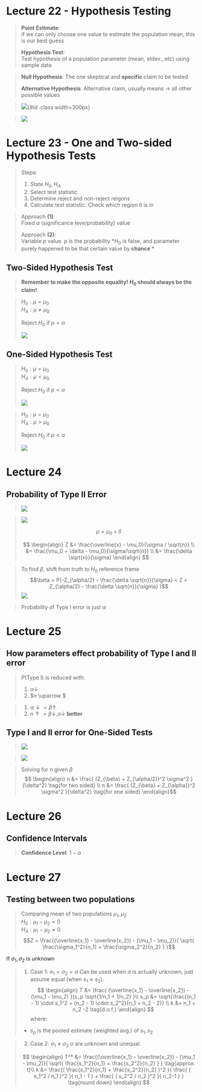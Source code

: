 
# Lecture 22 - Hypothesis Testing


> **Point Estimate**:  
> if we can only choose one value to estimate the population mean, this is our best guess  
>
> **Hypothesis Test**:  
> Test hypothesis of a population parameter (mean, stdev., etc) using sample data
  
> **Null Hypothesis**: The one skeptical and **specific** claim to be tested  
>
> **Alternative Hypothesis**: Alternative claim, usually means $\to$ all other possible values

> ![](./res/type_I_II_error.jpg){#id .class width=300px}

> ![](./res/accept_reject_hypothesis_region.jpg)

# Lecture 23 - One and Two-sided Hypothesis Tests

> Steps:
>
> 1. State $H_0, H_A$
> 2. Select test statistic
> 3. Determine reject and non-reject reigons
> 4. Calculate test statistic. Check which region it is in

> Approach **(1)**:  
> Fixed $\alpha$ (significance leve/probability) value  
> 
> Approach **(2)**:  
> Variable $p$ value. $p$ is the probability *$H_0$ is false, and parameter purely happened to be that certain value by **chance** *

## Two-Sided Hypothesis Test

> **Remember to make the opposite equality! $H_0$ should always be the claim!**

>
> $H_0: \mu = \mu_0$  
> $H_A: \mu \neq \mu_0$
> 
> Reject $H_0$ if $p < \alpha$
>
> ![](./res/two-sided.jpg)

## One-Sided Hypothesis Test

> 
> $H_0: \mu = \mu_0$  
> $H_A: \mu < \mu_0$
> 
> Reject $H_0$ if $p < \alpha$
>
> ![](./res/left-side-test.jpg)


> 
> $H_0: \mu = \mu_0$  
> $H_A: \mu > \mu_0$
> 
> Reject $H_0$ if $p < \alpha$
>
> ![](./res/right-side-test.jpg)

# Lecture 24

## Probability of Type II Error 


>
> ![](./res/probability_of_type_II_error.jpg)

>
> ![](./res/delta.jpg)
>
> $$\mu = \mu_0 + \delta$$
>  
> $$
\begin{align}
Z &= \frac{\overline{x} - \mu_0}{\sigma / \sqrt{n}}  \\
&= \frac{\mu_0 + \delta - \mu_0}{\sigma/\sqrt{n}}  \\
&= \frac{\delta \sqrt{n}}{\sigma}
\end{align}
$$

> To find $\beta$, shift from truth to $H_0$ reference frame
> $$\beta = P(-Z_{\alpha/2} - \frac{\delta \sqrt{n}}{\sigma} < Z < Z_{\alpha/2} - \frac{\delta \sqrt{n}}{\sigma} )$$
> ![](./res/find_beta.jpg)

> 
> Probability of Type I error is just $\alpha$

# Lecture 25

## How parameters effect probability of Type I and II error

> 
> $P(\text{Type I})$ is reduced with:
>
> 1. $\alpha \downarrow$
> 2. $n \uparrow $

> 1. $\alpha \downarrow = \beta \uparrow$ 
> 2. $n \uparrow  = \beta \downarrow , \alpha \downarrow$ **better**

## Type I and II error for One-Sided Tests

> 
> ![](./res/left-one-sided.jpg)

>
>![](./res/right-one-sided.jpg)

> Solving for $n$ given $\beta$
> $$
\begin{align}
n &= \frac{ (Z_{\beta} + Z_{\alpha/2})^2 \sigma^2 }{\delta^2} \tag{for two sided} \\
n &= \frac{ (Z_{\beta} + Z_{\alpha})^2 \sigma^2 }{\delta^2} \tag{for one sided}
\end{align}$$

# Lecture 26

## Confidence Intervals

>
> **Confidence Level**: $1-\alpha$

# Lecture 27

## Testing between two populations

> Comparing mean of two populations $\mu_1, \mu_2$  
> $H_0: \mu_1 - \mu_2 = 0$  
> $H_A: \mu_1 - \mu_2 \neq 0$  
> $$Z = \frac{(\overline{x_1} - \overline{x_2}) - (\mu_1 - \mu_2)}{ \sqrt{ \frac{\sigma_1^2}{n_1} + \frac{\sigma_2^2}{n_2} } }$$


If $\sigma_1, \sigma_2$ is unknown

> 1. Case 1: $\sigma_1 = \sigma_2 = \sigma$
> Can be used when $\sigma$ is actually unknown, just assume equal (when $s_1 \approx s_2$).
> $$
\begin{align}
T &= \frac{ (\overline{x_1} - \overline{x_2}) - (\mu_1 - \mu_2) }{s_p \sqrt{1/n_1 + 1/n_2} }\\
s_p &= \sqrt{\frac{(n_1 - 1) \cdot s_1^2 + (n_2 - 1) \cdot s_2^2}{n_1 + n_2 - 2}} \\
k &= n_1 + n_2 -2 \tag{d.o.f.}
\end{align}
$$
> where:  
>  * $s_p$ is the pooled estimate (weighted avg.) of $s_1, s_2$

> 2. Case 2: $\sigma_1 \neq \sigma_2$
> $\sigma$ are unknown and unequal.
> 
> $$
\begin{align}
T^* &= \frac{(\overline{x_1} - \overline{x_2}) - (\mu_1 - \mu_2)}{ \sqrt{ \frac{s_1^2}{n_1} + \frac{s_2^2}{n_2} } } \tag{approx. t}\\
k &= \frac{( \frac{s_1^2}{n_1} + \frac{s_2^2}{n_2} )^2 }{ \frac{ ( s_1^2 / n_1 )^2 }{ n_1 - 1 } + \frac{ ( s_2^2 / n_2 )^2 }{ n_2-1 } } \tag{round down}
\end{align}
$$
